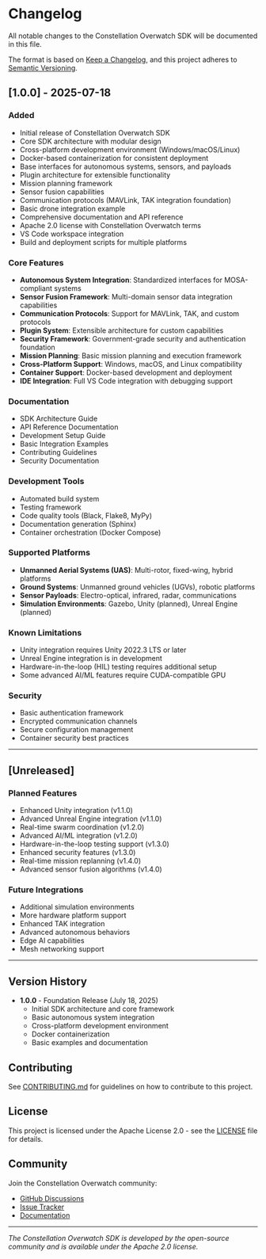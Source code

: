 # Changelog

All notable changes to the Constellation Overwatch SDK will be documented in this file.

The format is based on [Keep a Changelog](https://keepachangelog.com/en/1.0.0/),
and this project adheres to [Semantic Versioning](https://semver.org/spec/v2.0.0.html).

## [1.0.0] - 2025-07-18

### Added
- Initial release of Constellation Overwatch SDK
- Core SDK architecture with modular design
- Cross-platform development environment (Windows/macOS/Linux)
- Docker-based containerization for consistent deployment
- Base interfaces for autonomous systems, sensors, and payloads
- Plugin architecture for extensible functionality
- Mission planning framework
- Sensor fusion capabilities
- Communication protocols (MAVLink, TAK integration foundation)
- Basic drone integration example
- Comprehensive documentation and API reference
- Apache 2.0 license with Constellation Overwatch terms
- VS Code workspace integration
- Build and deployment scripts for multiple platforms

### Core Features
- **Autonomous System Integration**: Standardized interfaces for MOSA-compliant systems
- **Sensor Fusion Framework**: Multi-domain sensor data integration capabilities
- **Communication Protocols**: Support for MAVLink, TAK, and custom protocols
- **Plugin System**: Extensible architecture for custom capabilities
- **Security Framework**: Government-grade security and authentication foundation
- **Mission Planning**: Basic mission planning and execution framework
- **Cross-Platform Support**: Windows, macOS, and Linux compatibility
- **Container Support**: Docker-based development and deployment
- **IDE Integration**: Full VS Code integration with debugging support

### Documentation
- SDK Architecture Guide
- API Reference Documentation
- Development Setup Guide
- Basic Integration Examples
- Contributing Guidelines
- Security Documentation

### Development Tools
- Automated build system
- Testing framework
- Code quality tools (Black, Flake8, MyPy)
- Documentation generation (Sphinx)
- Container orchestration (Docker Compose)

### Supported Platforms
- **Unmanned Aerial Systems (UAS)**: Multi-rotor, fixed-wing, hybrid platforms
- **Ground Systems**: Unmanned ground vehicles (UGVs), robotic platforms
- **Sensor Payloads**: Electro-optical, infrared, radar, communications
- **Simulation Environments**: Gazebo, Unity (planned), Unreal Engine (planned)

### Known Limitations
- Unity integration requires Unity 2022.3 LTS or later
- Unreal Engine integration is in development
- Hardware-in-the-loop (HIL) testing requires additional setup
- Some advanced AI/ML features require CUDA-compatible GPU

### Security
- Basic authentication framework
- Encrypted communication channels
- Secure configuration management
- Container security best practices

---

## [Unreleased]

### Planned Features
- Enhanced Unity integration (v1.1.0)
- Advanced Unreal Engine integration (v1.1.0)
- Real-time swarm coordination (v1.2.0)
- Advanced AI/ML integration (v1.2.0)
- Hardware-in-the-loop testing support (v1.3.0)
- Enhanced security features (v1.3.0)
- Real-time mission replanning (v1.4.0)
- Advanced sensor fusion algorithms (v1.4.0)

### Future Integrations
- Additional simulation environments
- More hardware platform support
- Enhanced TAK integration
- Advanced autonomous behaviors
- Edge AI capabilities
- Mesh networking support

---

## Version History

- **1.0.0** - Foundation Release (July 18, 2025)
  - Initial SDK architecture and core framework
  - Basic autonomous system integration
  - Cross-platform development environment
  - Docker containerization
  - Basic examples and documentation

## Contributing

See [CONTRIBUTING.md](CONTRIBUTING.md) for guidelines on how to contribute to this project.

## License

This project is licensed under the Apache License 2.0 - see the [LICENSE](LICENSE) file for details.

## Community

Join the Constellation Overwatch community:
- [GitHub Discussions](https://github.com/constellation-overwatch/sdk/discussions)
- [Issue Tracker](https://github.com/constellation-overwatch/sdk/issues)
- [Documentation](https://docs.constellation-overwatch.org)

---

*The Constellation Overwatch SDK is developed by the open-source community and is available under the Apache 2.0 license.*
